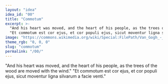 ```yaml
---
layout: "idea"
idea_id: "00"
title: "Commotum"
excerpt: >-
  "And his heart was moved, and the heart of his people, as the trees of the wood are moved with the wind."
  "Et commotum est cor ejus, et cor populi ejus, sicut moventur ligna silvarum a facie venti."
image: "https://commons.wikimedia.org/wiki/Special:FilePath/Van_Gogh_-_Starry_Night_-_Google_Art_Project.jpg"
theme_rgb: "0, 0, 0"
slug: "commotum"
permalink: "/00/"
---
```


"And his heart was moved, and the heart of his people, as the trees of the wood are moved with the wind."
"Et commotum est cor ejus, et cor populi ejus, sicut moventur ligna silvarum a facie venti."